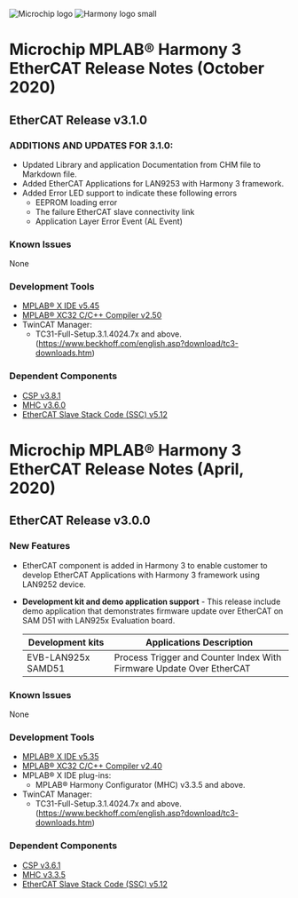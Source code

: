 ![Microchip logo](https://raw.githubusercontent.com/wiki/Microchip-MPLAB-Harmony/Microchip-MPLAB-Harmony.github.io/images/microchip_logo.png)
![Harmony logo small](https://raw.githubusercontent.com/wiki/Microchip-MPLAB-Harmony/Microchip-MPLAB-Harmony.github.io/images/microchip_mplab_harmony_logo_small.png)

# Microchip MPLAB® Harmony 3 EtherCAT Release Notes  (October 2020)
## EtherCAT Release v3.1.0
### ADDITIONS AND UPDATES FOR  3.1.0:
- Updated Library and application Documentation  from CHM file to Markdown file.
- Added EtherCAT Applications for LAN9253 with Harmony 3 framework.
- Added Error LED support to indicate these following errors 
	* EEPROM loading error
    * The failure EtherCAT slave connectivity link
    * Application Layer Error Event (AL Event)

### Known Issues
None

### Development Tools

* [MPLAB® X IDE v5.45](https://www.microchip.com/mplab/mplab-x-ide)
* [MPLAB® XC32 C/C++ Compiler v2.50](https://www.microchip.com/mplab/compilers)
* TwinCAT Manager:
    * TC31-Full-Setup.3.1.4024.7x and above. (https://www.beckhoff.com/english.asp?download/tc3-downloads.htm)

### Dependent Components
* [CSP v3.8.1](https://github.com/Microchip-MPLAB-Harmony/csp/tree/v3.8.1)
* [MHC v3.6.0](https://github.com/Microchip-MPLAB-Harmony/mhc/tree/v3.6.0)
* [EtherCAT Slave Stack Code (SSC) v5.12](https://www.ethercat.org/en/downloads/downloads_01DCC32A10294F2EA866F7E46FB0285F.htm)

# Microchip MPLAB® Harmony 3 EtherCAT Release Notes (April, 2020)
## EtherCAT Release v3.0.0

### New Features
- EtherCAT component is added in Harmony 3 to enable customer to develop EtherCAT Applications with Harmony 3 framework using LAN9252 device.

- **Development kit and demo application support** - This release include demo application that demonstrates firmware update over EtherCAT on SAM D51 with LAN925x Evaluation board.

	| Development kits   	| Applications Description												|
	| ---					| ---																	|
	| EVB-LAN925x SAMD51	| Process Trigger and Counter Index With Firmware Update Over EtherCAT	|


### Known Issues

None

### Development Tools

* [MPLAB® X IDE v5.35](https://www.microchip.com/mplab/mplab-x-ide)
* [MPLAB® XC32 C/C++ Compiler v2.40](https://www.microchip.com/mplab/compilers)
* MPLAB® X IDE plug-ins:
    * MPLAB® Harmony Configurator (MHC) v3.3.5 and above.
* TwinCAT Manager:
    * TC31-Full-Setup.3.1.4024.7x and above. (https://www.beckhoff.com/english.asp?download/tc3-downloads.htm)

### Dependent Components
* [CSP v3.6.1](https://github.com/Microchip-MPLAB-Harmony/csp/tree/v3.6.1)
* [MHC v3.3.5](https://github.com/Microchip-MPLAB-Harmony/mhc/tree/v3.3.5)
* [EtherCAT Slave Stack Code (SSC) v5.12](https://www.ethercat.org/en/downloads/downloads_01DCC32A10294F2EA866F7E46FB0285F.htm)

